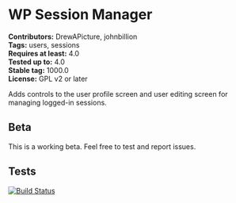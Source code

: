 # WP Session Manager #

**Contributors:** DrewAPicture, johnbillion  
**Tags:** users, sessions  
**Requires at least:** 4.0  
**Tested up to:** 4.0  
**Stable tag:** 1000.0  
**License:** GPL v2 or later  

Adds controls to the user profile screen and user editing screen for managing logged-in sessions.

## Beta ##

This is a working beta. Feel free to test and report issues.

## Tests ##

[![Build Status](https://travis-ci.org/johnbillion/wp-session-manager.svg?branch=master)](https://travis-ci.org/johnbillion/wp-session-manager)
